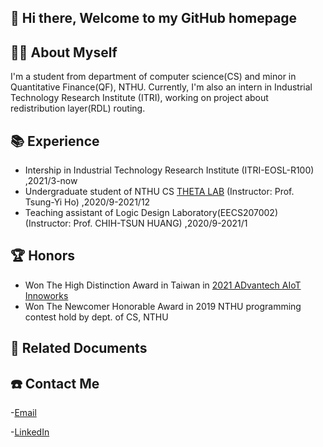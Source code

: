 ## 👋 Hi there, Welcome to my GitHub homepage 

## 🧑‍🎓 About Myself
I'm a student from department of computer science(CS) and minor in Quantitative Finance(QF), NTHU.
Currently, I'm also an intern in Industrial Technology Research Institute (ITRI), working on project about redistribution layer(RDL) routing.

## 📚 Experience
- Intership in Industrial Technology Research Institute (ITRI-EOSL-R100)   ,2021/3-now
- Undergraduate student of NTHU CS [THETA LAB](http://theta.cs.nthu.edu.tw/) (Instructor: Prof. Tsung-Yi Ho)   ,2020/9-2021/12
- Teaching assistant of Logic Design Laboratory(EECS207002) (Instructor: Prof. CHIH-TSUN HUANG)   ,2020/9-2021/1

## 🏆 Honors
- Won The High Distinction Award in Taiwan in [2021 ADvantech AIoT Innoworks](https://page.advantech.com/aiot-innoworks-tw)
- Won The Newcomer Honorable Award in 2019 NTHU programming contest hold by dept. of CS, NTHU

## 📃 Related Documents

## ☎️ Contact Me
-[Email](briany0618@gmail.com)

-[LinkedIn](https://www.linkedin.com/in/brian-yang-695a87219/)

<!--
**ffy062/ffy062** is a ✨ _special_ ✨ repository because its `README.md` (this file) appears on your GitHub profile.

Here are some ideas to get you started:

- 🔭 I’m currently working on ...
- 🌱 I’m currently learning ...
- 👯 I’m looking to collaborate on ...
- 🤔 I’m looking for help with ...
- 💬 Ask me about ...
- 📫 How to reach me: ...
- 😄 Pronouns: ...
- ⚡ Fun fact: ...
-->
